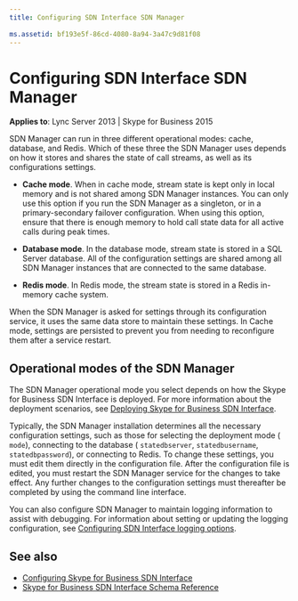 ```yaml
---
title: Configuring SDN Interface SDN Manager
 
ms.assetid: bf193e5f-86cd-4080-8a94-3a47c9d81f08
---
```



# Configuring SDN Interface SDN Manager


  
    
    

 **Applies to**: Lync Server 2013 | Skype for Business 2015
 
SDN Manager can run in three different operational modes: cache, database, and Redis. Which of these three the SDN Manager uses depends on how it stores and shares the state of call streams, as well as its configurations settings.
  
    
    


- **Cache mode**. When in cache mode, stream state is kept only in local memory and is not shared among SDN Manager instances. You can only use this option if you run the SDN Manager as a singleton, or in a primary-secondary failover configuration. When using this option, ensure that there is enough memory to hold call state data for all active calls during peak times.
    
  
- **Database mode**. In the database mode, stream state is stored in a SQL Server database. All of the configuration settings are shared among all SDN Manager instances that are connected to the same database.
    
  
- **Redis mode**. In Redis mode, the stream state is stored in a Redis in-memory cache system.
    
  
When the SDN Manager is asked for settings through its configuration service, it uses the same data store to maintain these settings. In Cache mode, settings are persisted to prevent you from needing to reconfigure them after a service restart.
## Operational modes of the SDN Manager

The SDN Manager operational mode you select depends on how the Skype for Business SDN Interface is deployed. For more information about the deployment scenarios, see  [Deploying Skype for Business SDN Interface](deploying-the-sdn-interface.md).
  
    
    
Typically, the SDN Manager installation determines all the necessary configuration settings, such as those for selecting the deployment mode ( `mode`), connecting to the database ( `statedbserver`,  `statedbusername`,  `statedbpassword`), or connecting to Redis. To change these settings, you must edit them directly in the configuration file. After the configuration file is edited, you must restart the SDN Manager service for the changes to take effect. Any further changes to the configuration settings must thereafter be completed by using the command line interface.
  
    
    
You can also configure SDN Manager to maintain logging information to assist with debugging. For information about setting or updating the logging configuration, see  [Configuring SDN Interface logging options](configuring-logging-options.md).
  
    
    

## See also
<a name="bk_addresources"> </a>

-  [Configuring Skype for Business SDN Interface](configuring-sdn-interface.md) 
-  [Skype for Business SDN Interface Schema Reference](skype-for-business-sdn-interface-schema-reference.md)
    
  

